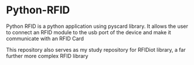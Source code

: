 # Python-RFID

Python RFID is a python application using pyscard library. It allows the user to connect an RFID module to the usb port of the device and make it communicate with an RFID Card

This repository also serves as my study repository for RFIDiot library, a far further more complex RFID library

